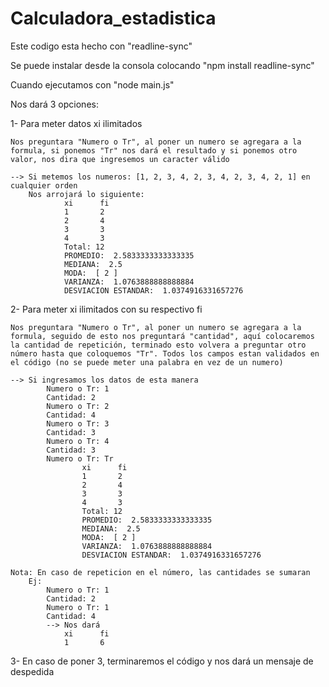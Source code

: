 # Calculadora_estadistica
Este codigo esta hecho con "readline-sync"

Se puede instalar desde la consola colocando "npm install readline-sync"

Cuando ejecutamos con "node main.js"

Nos dará 3 opciones:

1- Para meter datos xi ilimitados

    Nos preguntara "Numero o Tr", al poner un numero se agregara a la formula, si ponemos "Tr" nos dará el resultado y si ponemos otro valor, nos dira que ingresemos un caracter válido
    
    --> Si metemos los numeros: [1, 2, 3, 4, 2, 3, 4, 2, 3, 4, 2, 1] en cualquier orden
        Nos arrojará lo siguiente:
                xi      fi
                1       2
                2       4
                3       3
                4       3
                Total: 12
                PROMEDIO:  2.5833333333333335
                MEDIANA:  2.5
                MODA:  [ 2 ]
                VARIANZA:  1.0763888888888884
                DESVIACION ESTANDAR:  1.0374916331657276 

2- Para meter xi ilimitados con su respectivo fi
    
    Nos preguntara "Numero o Tr", al poner un numero se agregara a la formula, seguido de esto nos preguntará "cantidad", aquí colocaremos la cantidad de repetición, terminado esto volvera a preguntar otro número hasta que coloquemos "Tr". Todos los campos estan validados en el código (no se puede meter una palabra en vez de un numero)
    
    --> Si ingresamos los datos de esta manera
            Numero o Tr: 1
            Cantidad: 2
            Numero o Tr: 2
            Cantidad: 4
            Numero o Tr: 3
            Cantidad: 3
            Numero o Tr: 4
            Cantidad: 3
            Numero o Tr: Tr
                    xi      fi
                    1       2
                    2       4
                    3       3
                    4       3
                    Total: 12
                    PROMEDIO:  2.5833333333333335
                    MEDIANA:  2.5
                    MODA:  [ 2 ]
                    VARIANZA:  1.0763888888888884
                    DESVIACION ESTANDAR:  1.0374916331657276

    Nota: En caso de repeticion en el número, las cantidades se sumaran
        Ej: 
            Numero o Tr: 1
            Cantidad: 2
            Numero o Tr: 1
            Cantidad: 4
            --> Nos dará
                xi      fi
                1       6

3- En caso de poner 3, terminaremos el código y nos dará un mensaje de despedida